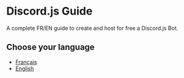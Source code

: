 # Discord.js Guide
A complete FR/EN guide to create and host for free a Discord.js Bot.

## Choose your language 
- [Français](https://github.com/bycop/discord.js-guide/blob/master/fr.md#guide-discordjs)
- [English](https://github.com/bycop/discord.js-guide/blob/master/en.md#guide-discordjs)
